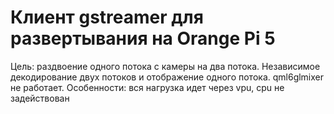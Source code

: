 # Клиент gstreamer для развертывания на Orange Pi 5
Цель: раздвоение одного потока с камеры на два потока. Независимое декодирование двух потоков и отображение одного потока. qml6glmixer не работает.
Особенности: вся нагрузка идет через vpu, cpu не задействован
